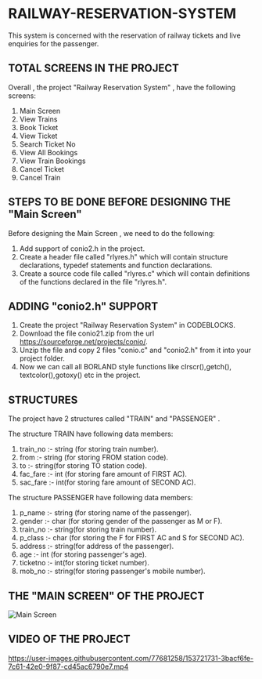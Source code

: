 # RAILWAY-RESERVATION-SYSTEM

This system is concerned with the reservation of railway tickets and live enquiries for the passenger.

## TOTAL SCREENS IN THE PROJECT

Overall , the project "Railway Reservation System" , have the following screens:
1. Main Screen
2. View Trains
3. Book Ticket
4. View Ticket
5. Search Ticket No
6. View All Bookings
7. View Train Bookings
8. Cancel Ticket
9. Cancel Train

## STEPS TO BE DONE BEFORE DESIGNING THE "Main Screen"

Before designing the Main Screen , we need to do the following:
1. Add support of conio2.h in the project.
2. Create a header file called "rlyres.h" which will contain structure declarations, typedef statements and function declarations.
3. Create a source code file called "rlyres.c" which will contain definitions of the functions declared in the file "rlyres.h". 

## ADDING "conio2.h" SUPPORT
1. Create the project "Railway Reservation System" in CODEBLOCKS.
2. Download the file conio21.zip from the url https://sourceforge.net/projects/conio/.
3. Unzip the file and copy 2 files "conio.c" and "conio2.h" from it into your project folder.
4. Now we can call all BORLAND style functions like clrscr(),getch(), textcolor(),gotoxy() etc in the project.

## STRUCTURES

The project have 2 structures called "TRAIN" and "PASSENGER" .

The structure TRAIN have following data members:
1. train_no :- string (for storing train number).
2. from :- string (for storing FROM station code).
3. to :- string(for storing TO station code).
4. fac_fare :- int (for storing fare amount of FIRST AC).
5. sac_fare :- int(for storing fare amount of SECOND AC). 

The structure PASSENGER have following data members:
1. p_name :- string (for storing name of the passenger).
2. gender :- char (for storing gender of the passenger as M or F).
3. train_no :- string(for storing train number).
4. p_class :- char (for storing the F for FIRST AC and S for SECOND AC).
5. address :- string(for address of the passenger).
6. age :- int (for storing passenger's age).
7. ticketno :- int(for storing ticket number).
8. mob_no :- string(for storing passenger's mobile number).

## THE "MAIN SCREEN" OF THE PROJECT

![Main Screen](https://user-images.githubusercontent.com/77681258/153720843-07c94706-16cd-4c66-9e49-a769adf01457.jpg)

## VIDEO OF THE PROJECT

https://user-images.githubusercontent.com/77681258/153721731-3bacf6fe-7c61-42e0-9f87-cd45ac6790e7.mp4

